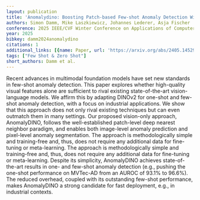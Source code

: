 ```yaml
---
layout: publication
title: 'Anomalydino: Boosting Patch-based Few-shot Anomaly Detection With Dinov2'
authors: Simon Damm, Mike Laszkiewicz, Johannes Lederer, Asja Fischer
conference: 2025 IEEE/CVF Winter Conference on Applications of Computer Vision (WACV)
year: 2025
bibkey: damm2024anomalydino
citations: 1
additional_links: [{name: Paper, url: 'https://arxiv.org/abs/2405.14529'}]
tags: ["Few Shot & Zero Shot"]
short_authors: Damm et al.
---
```

Recent advances in multimodal foundation models have set new standards in
few-shot anomaly detection. This paper explores whether high-quality visual
features alone are sufficient to rival existing state-of-the-art
vision-language models. We affirm this by adapting DINOv2 for one-shot and
few-shot anomaly detection, with a focus on industrial applications. We show
that this approach does not only rival existing techniques but can even
outmatch them in many settings. Our proposed vision-only approach, AnomalyDINO,
follows the well-established patch-level deep nearest neighbor paradigm, and
enables both image-level anomaly prediction and pixel-level anomaly
segmentation. The approach is methodologically simple and training-free and,
thus, does not require any additional data for fine-tuning or meta-learning.
The approach is methodologically simple and training-free and, thus, does not
require any additional data for fine-tuning or meta-learning. Despite its
simplicity, AnomalyDINO achieves state-of-the-art results in one- and few-shot
anomaly detection (e.g., pushing the one-shot performance on MVTec-AD from an
AUROC of 93.1% to 96.6%). The reduced overhead, coupled with its outstanding
few-shot performance, makes AnomalyDINO a strong candidate for fast deployment,
e.g., in industrial contexts.